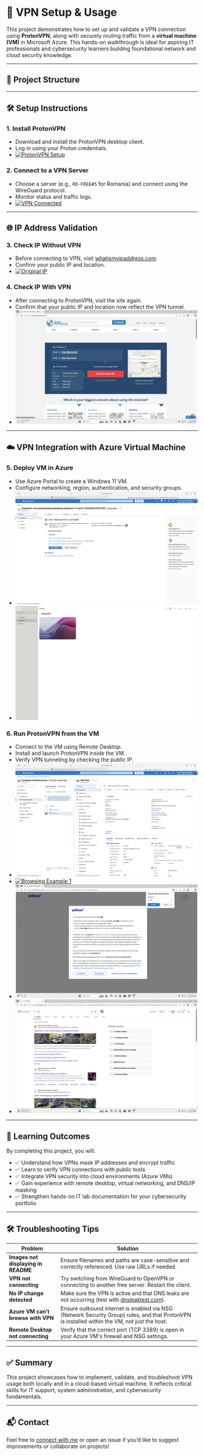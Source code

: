 # 📘 VPN Setup & Usage

This project demonstrates how to set up and validate a VPN connection using **ProtonVPN**, along with securely routing traffic from a **virtual machine (VM)** in Microsoft Azure. This hands-on walkthrough is ideal for aspiring IT professionals and cybersecurity learners building foundational network and cloud security knowledge.

---

## 📂 Project Structure


---

## 🛠️ Setup Instructions

### 1. Install ProtonVPN
- Download and install the ProtonVPN desktop client.
- Log in using your Proton credentials.
- [![ProtonVPN Setup](ProtonVPN_Setup.png)](ProtonVPN_Setup.png)

### 2. Connect to a VPN Server
- Choose a server (e.g., `RO-FREE#5` for Romania) and connect using the WireGuard protocol.
- Monitor status and traffic logs.
- [![VPN Connected](ProtonVPN_Run.png)](ProtonVPN_Run.png)

---

## 🌐 IP Address Validation

### 3. Check IP Without VPN
- Before connecting to VPN, visit [whatismyipaddress.com](https://whatismyipaddress.com).
- Confirm your public IP and location.
- [![Original IP](VPN_CurrentIP-WithVPNoff.png)](VPN_CurrentIP-WithVPNoff.png)

### 4. Check IP With VPN
- After connecting to ProtonVPN, visit the site again.
- Confirm that your public IP and location now reflect the VPN tunnel.
- [![Changed IP](VPN_IP-ChangedConfirmation.png)](VPN_IP-ChangedConfirmation.png)

---

## ☁️ VPN Integration with Azure Virtual Machine

### 5. Deploy VM in Azure
- Use Azure Portal to create a Windows 11 VM.
- Configure networking, region, authentication, and security groups.
- [![VM Setup](VPN_VM-Setup.png)](VPN_VM-Setup.png)
- [![VM Setup 2](VPN_VM-Setup2.png)](VPN_VM-Setup2.png)

### 6. Run ProtonVPN from the VM
- Connect to the VM using Remote Desktop.
- Install and launch ProtonVPN inside the VM.
- Verify VPN tunneling by checking the public IP.
- [![VM IP Before VPN](VPN_VM-Confirmation.png)](VPN_VM-Confirmation.png)
- [![Browsing Example 1](VPNRun_Example1.png)](VPNRun_Example1.png)
- [![Browsing Example 2](VPNRun_Example2.png)](VPNRun_Example2.png)
- [![Browsing Example 3](VPNRun_Example3.png)](VPNRun_Example3.png)

---

## 🧠 Learning Outcomes

By completing this project, you will:

- ✅ Understand how VPNs mask IP addresses and encrypt traffic
- ✅ Learn to verify VPN connections with public tools
- ✅ Integrate VPN security into cloud environments (Azure VMs)
- ✅ Gain experience with remote desktop, virtual networking, and DNS/IP masking
- ✅ Strengthen hands-on IT lab documentation for your cybersecurity portfolio

---

## 🛠️ Troubleshooting Tips

| Problem | Solution |
|--------|----------|
| **Images not displaying in README** | Ensure filenames and paths are case-sensitive and correctly referenced. Use raw URLs if needed. |
| **VPN not connecting** | Try switching from WireGuard to OpenVPN or connecting to another free server. Restart the client. |
| **No IP change detected** | Make sure the VPN is active and that DNS leaks are not occurring (test with [dnsleaktest.com](https://dnsleaktest.com)). |
| **Azure VM can’t browse with VPN** | Ensure outbound internet is enabled via NSG (Network Security Group) rules, and that ProtonVPN is installed within the VM, not just the host. |
| **Remote Desktop not connecting** | Verify that the correct port (TCP 3389) is open in your Azure VM's firewall and NSG settings. |

---

## ✅ Summary

This project showcases how to implement, validate, and troubleshoot VPN usage both locally and in a cloud-based virtual machine. It reflects critical skills for IT support, system administration, and cybersecurity fundamentals.

---

## 📬 Contact

Feel free to [connect with me](https://www.linkedin.com/kevindeonbrown) or open an issue if you’d like to suggest improvements or collaborate on projects!

